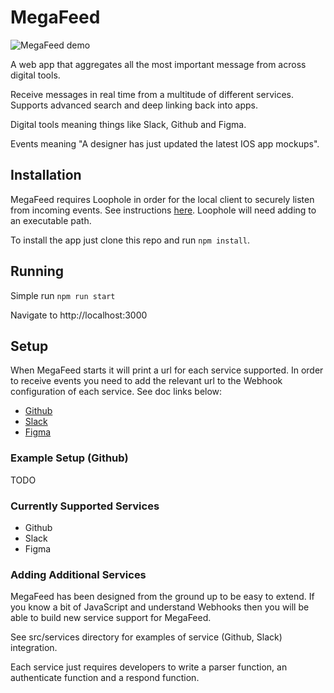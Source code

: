 # MegaFeed

![MegaFeed demo](https://gcdn.pbrd.co/images/dHvc2dMBjMXe.gif)

A web app that aggregates all the most important message from across digital tools.

Receive messages in real time from a multitude of different services. Supports advanced search and deep linking back into apps.

Digital tools meaning things like Slack, Github and Figma.

Events meaning "A designer has just updated the latest IOS app mockups".

## Installation

MegaFeed requires Loophole in order for the local client to securely listen from incoming events. See instructions [here](https://loophole.cloud/download). Loophole will need adding to an executable path.

To install the app just clone this repo and run `npm install`.

## Running

Simple run `npm run start`

Navigate to http://localhost:3000

## Setup

When MegaFeed starts it will print a url for each service supported. In order to receive events you need to add the relevant url to the Webhook configuration of each service. See doc links below:

- [Github](https://docs.github.com/en/developers/webhooks-and-events/webhooks/creating-webhooks#setting-up-a-webhook)
- [Slack](https://api.slack.com/apis/connections/events-api#the-events-api__subscribing-to-event-types)
- [Figma](https://www.figma.com/developers/api#webhooks-v2-post-endpoint)

### Example Setup (Github)

TODO

### Currently Supported Services

- Github
- Slack
- Figma

### Adding Additional Services

MegaFeed has been designed from the ground up to be easy to extend.
If you know a bit of JavaScript and understand Webhooks then you will be able to build new service support for MegaFeed.

See src/services directory for examples of service (Github, Slack) integration.

Each service just requires developers to write a parser function, an authenticate function and a respond function.
